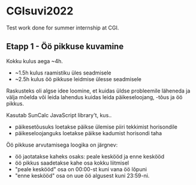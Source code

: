 # CGIsuvi2022
Test work done for summer internship at CGI.

## Etapp 1 - Öö pikkuse kuvamine

Kokku kulus aega ~4h.
- ~1.5h kulus raamistiku üles seadmisele
- ~2.5h kulus öö pikkuse leidmise ülesse seadmisele

Raskusteks oli algse idee loomine, et kuidas üldse probleemile läheneda ja välja mõelda või leida lahendus kuidas leida päikeseloojang, -tõus ja öö pikkus.

Kasutab SunCalc JavaScript library't, kus..
- päikesetõusuks loetakse päikse ülemise piiri tekkimist horisondile
- päikeseloojanguks loetakse päikse kadumist horisondi taha

Öö pikkuse arvutamisega loogika on järgnev:
- öö jaotatakse kaheks osaks: peale keskööd ja enne keskööd
- öö pikkus saadetakse kahe osa kokku liitmisel
- "peale keskööd" osa on 00:00-st kuni vana öö lõpuni
- "enne keskööd" osa on uue öö algusest kuni 23:59-ni. 